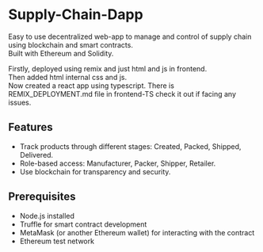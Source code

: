 # Supply-Chain-Dapp
Easy to use decentralized web-app to manage and control of supply chain using blockchain and smart contracts.  
Built with Ethereum and Solidity.  

Firstly, deployed using remix and just html and js in frontend.  
Then added html internal css and js.  
Now created a react app using typescript. There is REMIX_DEPLOYMENT.md file in frontend-TS check it out if facing any issues.

## Features

- Track products through different stages: Created, Packed, Shipped, Delivered.
- Role-based access: Manufacturer, Packer, Shipper, Retailer.
- Use blockchain for transparency and security.

## Prerequisites

- Node.js installed
- Truffle for smart contract development
- MetaMask (or another Ethereum wallet) for interacting with the contract
- Ethereum test network

